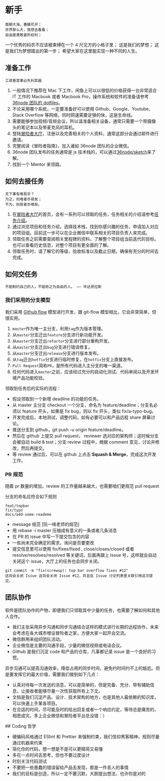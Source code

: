 # 新手

```
面朝大海，春暖花开；
世界那么大，我想去看看；
自由是勇敢者的权利；
```

一个优秀的码农不应该被束缚在一个 4 尺见方的小格子里；
这是我们的梦想；
这是我们为梦想踏出的第一步；
希望大家在这里能实现一种不同的人生。

## 准备工作

```
工欲善其事必先利其器
```

1. 一般情况下推荐在 Mac 下工作，闲鱼上可以以很低的价格获得一台非常适合 IT 工作的 Macbook 或者 Macbook Pro，操作系统和软件的准备请参考 [36node 团队的 dotfiles](https://github.com/36node/dotfiles)。
2. 不论采用哪个系统，一定要准备好可以使用 Github、Google、Youtube、Stack Overflow 等网络，同时网速需要足够的快，这是生命线。
3. 需要能够参加视频/音频会议，所以请准备相关设备，通常只需要一个带摄像头的笔记本以及带麦克风的耳机。
4. 登陆[冒险者大厅](http://hall.adventurer.tech/)，注册以及完善相关的个人资料，通常这部分会通过邮件进行邀请。
5. 完整阅读《冒险者指南》，加入诸如 36node 团队的企业微信。
6. 36node 团队发布的任务通常是 js 技术栈的，可以通过[36node/sketch](https://github.com/36node/sketch)来了解。
7. 找到一个 Mentor 来领路。

## 如何去接任务

```
天下事有难易乎？
为之，则难者亦易矣；
不为，则易者亦难矣。
```

1. 在[冒险者大厅](http://hall.adventurer.tech/)的首页，会有一系列可以领取的任务，任务相关的介绍请参考[任务介绍](task.md)。
2. 通过浏览项目和任务介绍，选择技术栈，找到你感兴趣的任务，申请加入对应的项目组。目前这一步可以在企业微信中联系相关的项目负责人来完成。
3. 领取任务之前需要查阅相关里程碑的资料，了解整个项目组当前迭代的目标。也可以查看历史信息，对整个项目有更全面的了解。
4. 领取任务时，请了解它的等级、验收标准以及截止日期，确保有充分的时间去完成。

## 如何交任务

```
不能制约自己的人，不能称之为自由的人。 —— 毕达哥拉斯
```

### 我们采用的分支模型

我们采用 [Github flow](https://guides.github.com/introduction/flow/) 模型进行开发，跟 git-flow 模型相比，它会非常简单，但很实用。

1. `master`作为唯一主分支，利用`tag`作为版本管理。
2. 从`master`分支迁出`feature`分支进行新功能开发。
3. 从`master`分支迁出`refactor`分支进行部分重构开发。
4. 从`master`分支迁出`bug`分支进行错误修复。
5. 从`master`分支迁出`release`分支进行版本发布。
6. 从`tag`迁出`hotfix`分支进行临时修复，在`hotfix`分支上直接发布。
7. `Pull Request`简称`PR`，是所有代码进入主分支的唯一渠道。
8. 任何代码进入`master`之前，应该经过充分的自动化测试、代码审阅以及开发环境产品功能校验。

领取到任务后的实际的流程：

- 假设领取到一个新增 deadline 的功能的任务。
- 从 master 主分支 checkout 一个分支，命名为 feature/deadline；分支名必须以 feature 开头，如果是 fix bug，则以 fix 开头，类似 fix/a-typo-bug。
- 开发完成后，本地测试，调整代码，如有必要可以和产品远程 share 屏幕讨论。
- 推送分支到 github，git push -u origin feature/deadline。
- 然后在 github 上提交 pull request， reviewer 选对应的架构师；这时候分支会被自动 build & test；分支 review 过程中，根据 comment 意见，讨论并修改，然后再提交。
- 等 review 通过后，可以在 github 上点击 **Squash & Merge**，完成这次开发工作。

### PR 规范

随着 pr 数量的增加，review 的工作量越来越大，也需要咱们更规范 pull request

分支的命名应符合如下规则

```
feat/topbar
fix/typo
docs/add-some-reademe
```

- message 规范 [阮一峰老师的规范]
- 用 rebase -i master 压缩成有意义的一条或者几条消息
- 在 PR 的 issue 中写一下提交包含的内容
- 一些尚未完全确定的需求，询问是否要更改
- 提交信息里可以使用 fix/fixes/fixed , close/closes/closed 或者 resolve/resolves/resolved 等关键词，后面再跟上 Issue 号，这样就会自动关闭这个 issue，大厅上的任务也会同步关闭。

```
git commit -m "fix(screwup): top bar overflow fixes #12"
这将会关闭 Issue 这将会关闭 Issue #12，并且在 Issue 讨论列表里关联引用这次提交。
```

## 团队协作

软件是团队协作的产物，即便我们只领取其中少量的任务，也需要了解如何和其他人合作。

- 我们主张采用异步沟通和同步沟通结合这样的模式进行长期的远程协作，未来会考虑在各大城市增设冒险者之家，方便大家一起开会交流。
- 微信群用来组织团队活动。
- 企业微信是主要的沟通手段，少量的微信视频或电话会议。
- Github 是我们沉淀 code 和产品的仓库，凡事都记录 issue 是一个良好的习惯。

异步沟通可以提高沟通效率，降低占用的同步时间，避免约时间约不上的尴尬。但是要发挥它的最大价值，需要我们做到如下几点：

- 认真对待每一次发送的消息，可以是简单的，但是完备、充分、带有辅助信息，让接收者能够尽量一次性获取所有上下文。
- 文档是我们沉淀产品、设计、技术架构的地方，也是其他人最依赖的知识库，可以快速上手某各项目。
- 在合适的时间，尽可能及时的给出回复或者一个响应约定，等待总是痛苦的，相思成灾。多上企业微信和冒险者平台总没错：）

<div id="coding"></div>
## Coding 哲学

- 硬编码风格通过 ESlint 和 Prettier 来强制约束，我们信仰黑客精神，规则尽量通过机器来约束
- 简化你的代码，想一想是不是可以更精简又易懂
- 多花一点时间去思考，但也不要过度设计
- 时刻关注代码测试
- 不要把一些愚蠢的错误留给产品去发现，那是一件丢人的事情
- 我们的目标是创造，所以一定不要沉默，大胆提出想法，也许你是对的
